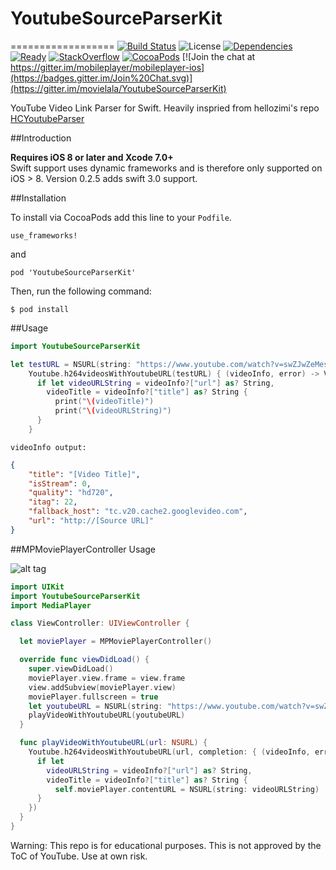 # YoutubeSourceParserKit 

==================
[![Build Status](https://img.shields.io/travis/movielala/YoutubeSourceParserKit/master.svg)](https://travis-ci.org/movielala/YoutubeSourceParserKit)
![License](https://img.shields.io/badge/license-MIT-blue.svg)
[![Dependencies](https://img.shields.io/badge/dependencies-none-brightgreen.svg)](https://github.com/mobileplayer/mobileplayer-ios)
[![Ready](https://badge.waffle.io/movielala/YoutubeSourceParserKit.png?label=Ready&title=Ready)](https://waffle.io/movielala/YoutubeSourceParserKit)
[![StackOverflow](https://img.shields.io/badge/StackOverflow-Ask%20a%20question!-blue.svg)](http://stackoverflow.com/questions/ask?tags=YoutubeSourceParserKit+ios+swift)
[![CocoaPods](https://img.shields.io/cocoapods/v/YoutubeSourceParserKit.svg)](https://img.shields.io/cocoapods/v/YoutubeSourceParserKit.svg)
[![Join the chat at https://gitter.im/mobileplayer/mobileplayer-ios](https://badges.gitter.im/Join%20Chat.svg)](https://gitter.im/movielala/YoutubeSourceParserKit)


YouTube Video Link Parser for Swift. Heavily inspried from hellozimi's repo [HCYoutubeParser](https://github.com/hellozimi/HCYoutubeParser)

##Introduction

__Requires iOS 8 or later and Xcode 7.0+__<br/>
Swift support uses dynamic frameworks and is therefore only supported on iOS > 8. Version 0.2.5 adds swift 3.0 support.

##Installation

To install via CocoaPods add this line to your `Podfile`.
```
use_frameworks!
```
and
```
pod 'YoutubeSourceParserKit'
```

Then, run the following command:

```$ pod install```

##Usage

```swift
import YoutubeSourceParserKit
```

```swift
let testURL = NSURL(string: "https://www.youtube.com/watch?v=swZJwZeMesk")!
    Youtube.h264videosWithYoutubeURL(testURL) { (videoInfo, error) -> Void in
      if let videoURLString = videoInfo?["url"] as? String,
        videoTitle = videoInfo?["title"] as? String {
          print("\(videoTitle)")
          print("\(videoURLString)")
      }
    }
```

```
videoInfo output:
```
```json
{
    "title": "[Video Title]",
    "isStream": 0,
    "quality": "hd720",
    "itag": 22,
    "fallback_host": "tc.v20.cache2.googlevideo.com",
    "url": "http://[Source URL]"
}
```

##MPMoviePlayerController Usage

![alt tag](http://s10.postimg.org/5j1mristl/i_OS_Simulator_Screen_Shot_Jul_12_2015_14_33_02.png)

```swift
import UIKit
import YoutubeSourceParserKit
import MediaPlayer

class ViewController: UIViewController {

  let moviePlayer = MPMoviePlayerController()

  override func viewDidLoad() {
    super.viewDidLoad()
    moviePlayer.view.frame = view.frame
    view.addSubview(moviePlayer.view)
    moviePlayer.fullscreen = true
    let youtubeURL = NSURL(string: "https://www.youtube.com/watch?v=swZJwZeMesk")!
    playVideoWithYoutubeURL(youtubeURL)
  }

  func playVideoWithYoutubeURL(url: NSURL) {
    Youtube.h264videosWithYoutubeURL(url, completion: { (videoInfo, error) -> Void in
      if let
        videoURLString = videoInfo?["url"] as? String,
        videoTitle = videoInfo?["title"] as? String {
          self.moviePlayer.contentURL = NSURL(string: videoURLString)
      }
    })
  }
}
```
Warning:
This repo is for educational purposes.  This is not approved by the ToC of YouTube. Use at own risk. 
